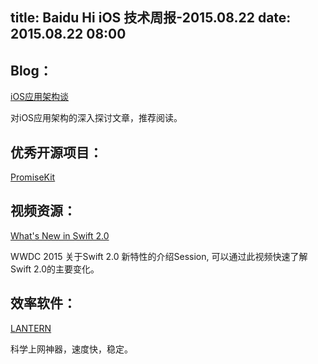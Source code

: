 title: Baidu Hi iOS 技术周报-2015.08.22
date: 2015.08.22 08:00
---
## Blog：

[iOS应用架构谈](http://casatwy.com/iosying-yong-jia-gou-tan-kai-pian.html "this")  

对iOS应用架构的深入探讨文章，推荐阅读。

## 优秀开源项目：

[PromiseKit](https://github.com/mxcl/PromiseKit)

## 视频资源：

[What's New in Swift 2.0](https://developer.apple.com/videos/wwdc/2015/?id=106)

WWDC 2015 关于Swift 2.0 新特性的介绍Session, 可以通过此视频快速了解Swift 2.0的主要变化。

## 效率软件：

[LANTERN](https://getlantern.org/)

科学上网神器，速度快，稳定。
